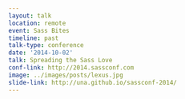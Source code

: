 ```yaml
---
layout: talk
location: remote
event: Sass Bites
timeline: past
talk-type: conference
date: '2014-10-02'
talk: Spreading the Sass Love
conf-link: http://2014.sassconf.com
image: ../images/posts/lexus.jpg
slide-link: http://una.github.io/sassconf-2014/
---
```

